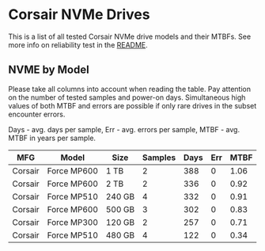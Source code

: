 Corsair NVMe Drives
===================

This is a list of all tested Corsair NVMe drive models and their MTBFs. See more
info on reliability test in the [README](https://github.com/bsdhw/SMART).

NVME by Model
------------

Please take all columns into account when reading the table. Pay attention on the
number of tested samples and power-on days. Simultaneous high values of both MTBF
and errors are possible if only rare drives in the subset encounter errors.

Days - avg. days per sample,
Err  - avg. errors per sample,
MTBF - avg. MTBF in years per sample.

| MFG       | Model              | Size   | Samples | Days  | Err   | MTBF |
|-----------|--------------------|--------|---------|-------|-------|------|
| Corsair   | Force MP600        | 1 TB   | 2       | 388   | 0     | 1.06   |
| Corsair   | Force MP600        | 2 TB   | 2       | 336   | 0     | 0.92   |
| Corsair   | Force MP510        | 240 GB | 4       | 332   | 0     | 0.91   |
| Corsair   | Force MP600        | 500 GB | 3       | 302   | 0     | 0.83   |
| Corsair   | Force MP300        | 120 GB | 2       | 257   | 0     | 0.71   |
| Corsair   | Force MP510        | 480 GB | 4       | 122   | 0     | 0.34   |
